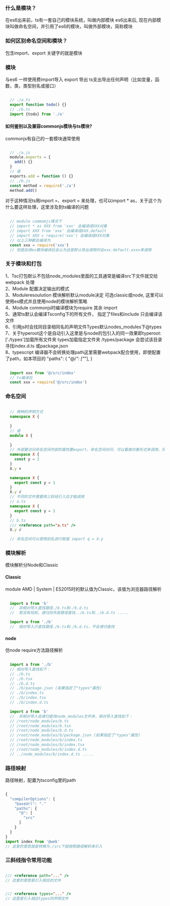 ### 什么是模块？
在es6出来前，ts有一套自己的模块系统，叫做内部模块
es6出来后, 现在内部模块叫做命名空间，并引用了es6的模块，叫做外部模块，简称模块

### 如何区别命名空间和模块？
包含import、export 关键字的就是模块

### 模块
与es6 一样使用费import导入 export 导出
ts支出导出任何声明（比如变量，函数，类，类型别名或接口）
``` typescript 

  // ./a.ts
  export function todo() {}
  // ./b.ts
  import {todo} from './a'

```

#### 如何鉴别以及兼容commonjs模块与ts模块?

commonjs有自己的一套模块通常使用
``` typescript

  // ./a.js
  module.exports = {
    add() {}
  } 
  // 或 
  exports.add = function () {}
  // ./b.js
  const method = require('./a')
  method.add()
```
对于这种情况ts用import =、export = 来处理，也可以import * as，关于这个为什么要这样处理，这里涉及到ts编译的问题
``` typescript
  
  // module commomjs情况下
  // import * as XXX from 'xxx' 会编译成XXX对象   
  // import XXX from 'xxx' 会编译成XXX.default
  // import XXX = require('xxx') 会编译成XXX对象
  // 以上三种都会编译为
  const xxx = require('xxx')
  // 但是后续es模块编译后会认为这是默认导出调用时会xxx.default.xxxx来调用
```
### 关于模块和打包
1、Tsc打包默认不包括node_modules里面的工具通常是编译src下文件就交给webpack 处理  
2、Module 配置决定输出的模式  
3、Moduleresoulution 模块解析默认module决定 可选classic或node, 这里可以使用es模式并且使用node的模块解析策略    
4、Module commonjs时编译模块为require 其余 import  
5、通常ts默认会编译Tsconfig下的所有文件， 指定了files和include 只会编译该文件  
6、引用js时会找同目录相同名的声明文件Types默认nodes_modules下@types  
7、关于typeroot这个是自动引入这里是与node的包引入的同一效果即typeroot: ['./types']加载所有文件夹 types加载指定文件夹 /types/package 会尝试该目录寻找index.d.ts 或package.json  
8、typescript 编译器不会转换处理path这里需要webpack配合使用，即使配置了path，如本项目的
"paths": {
  "@/*": ["*"],
}

``` typescript
  
  import xxx from '@/src/index'
  // ts编译后
  const xxx = require('@/src/index')
```

### 命名空间

``` typescript
  
  // 两种的声明方式
  namespace X {
    
  }
  // 或
  module X {
    
  }
  // 外部要访问命名空间内部的属性要export，命名空间访问，可以看做对象形式来调用，同一文件内可以直接调用
  namespace X {
    const y = 1
  }
  X.y ×

  namespace X {
    export const y = 1
  }
  X.y √
  // 不同的文件需要用三斜线引入后才能调用
  // a.ts
  namespace X {
    export const y = 1
  }
  // b.ts
  /// <reference path="a.ts" />
  X.y √

  // 命名空间可以使用别名进行赋值 import q = X.y
```
### 模块解析

模块解析分Node和Classic

#### Classic
module AMD | System | ES2015时的默认值为Classic，该值为浏览器路径解析
```typescript
  
  import a from 'b'
  //  非相对导入查找路径./b.ts和./b.d.ts
  //  若没有找到，递归向外层路径查找../b.ts和../b.d.ts .....

  import a from './b'
  //  相对导入只查找路径./b.ts和./b.d.ts，不会递归查找
```

#### node
仿node require方法路径解析
```typescript
  
  import a from './b'
  // 相对导入查找如下：
  // ./b.ts
  // ./b.tsx
  // ./b.d.ts
  // ./b/package.json (如果指定了"types"属性)
  // ./b/index.ts
  // ./b/index.tsx
  // ./b/index.d.ts

  import a from 'b'
  //  非相对导入会递归查找node_modules文件夹，相对导入查找如下：
  // /root/node_modules/b.ts
  // /root/node_modules/b.tsx
  // /root/node_modules/b.d.ts
  // /root/node_modules/b/package.json (如果指定了"types"属性)
  // /root/node_modules/b/index.ts
  // /root/node_modules/b/index.tsx
  // /root/node_modules/b/index.d.ts
  // ../node_modules/b/index.d.ts .....
```

### 路径映射

路径映射，配置为tsconfig里的path

``` typescript

{
  "compilerOptions": {
    "baseUrl": "."
    "paths": {
      "@": [
        "src"
      ]
    }
  }
}
import index from '@web'
// 这里的意思就是转换为./src下就按照路径解析来引入
```

### 三斜线指令常用功能
``` typescript

/// <reference path="..." /> 
// 这里的意思是引入相应的文件


/// <reference types="..." />
// 这里是引入相应types的声明文件
```


